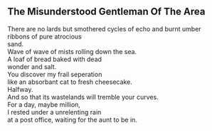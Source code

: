 The Misunderstood Gentleman Of The Area
---------------------------------------
There are no lards but smothered cycles of echo and burnt umber  
ribbons of pure atrocious  
sand.  
Wave of wave of mists rolling down the sea.  
A loaf of bread baked with dead  
wonder and salt.  
You discover my frail seperation  
like an absorbant cat to fresh cheesecake.  
Halfway.  
And so that its wastelands will tremble your curves.  
For a day, maybe million,  
I rested under a unrelenting rain  
at a post office, waiting for the aunt to be in.  
